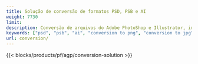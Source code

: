 ```yaml
---
title: Solução de conversão de formatos PSD, PSB e AI
weight: 7730
limit: 
description: Conversão de arquivos do Adobe PhotoShop e Illustrator, imagens e outros formatos
keywords: ["psd", "psb", "ai", "conversion to png", "conversion to jpg", "conversion to pdf", "convert to gif", "convert to bmp", "convert to tiff"]
url: conversion/
---
```


{{< blocks/products/pf/agp/conversion-solution >}} 

